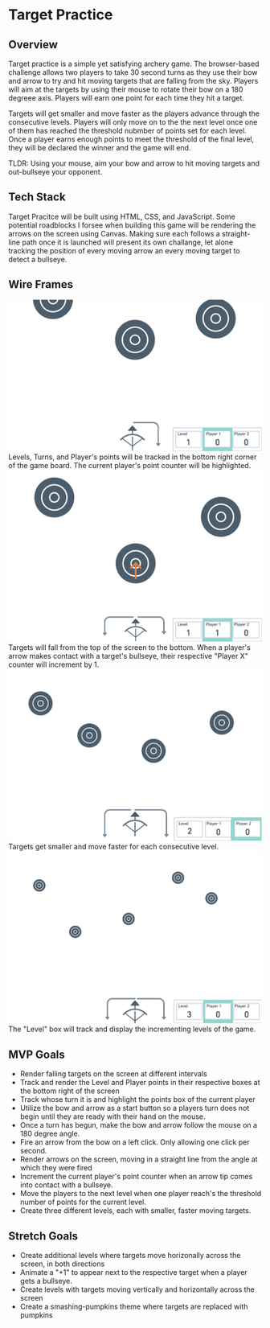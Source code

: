 # Target Practice
## Overview
Target practice is a simple yet satisfying archery game. The browser-based challenge allows two players to take 30 second turns as they use their bow and arrow to try and hit moving targets that are falling from the sky. Players will aim at the targets by using their mouse to rotate their bow on a 180 degreee axis. Players will earn one point for each time they hit a target.

Targets will get smaller and move faster as the players advance through the consecutive levels. Players will only move on to the the next level once one of them has reached the threshold nubmber of points set for each level. Once a player earns enough points to meet the threshold of the final level, they will be declared the winner and the game will end.

TLDR: Using your mouse, aim your bow and arrow to hit moving targets and out-bullseye your opponent.
## Tech Stack
Target Pracitce will be built using HTML, CSS, and JavaScript. Some potential roadblocks I forsee when building this game will be rendering the arrows on the screen using Canvas. Making sure each follows a straight-line path once it is launched will present its own challange, let alone tracking the position of every moving arrow an every moving target to detect a bullseye.
## Wire Frames
![frameOne](wireFrames/archery_frame1.png)
Levels, Turns, and Player's points will be tracked in the bottom right corner of the game board. The current player's point counter will be highlighted.
![frameTwo](wireFrames/archery_frame2.png)
Targets will fall from the top of the screen to the bottom. When a player's arrow makes contact with a target's bullseye, their respective "Player X" counter will increment by 1.
![frameThree](wireFrames/archery_frame3.png)
Targets get smaller and move faster for each consecutive level.
![frameFour](wireFrames/archery_frame4.png)
The "Level" box will track and display the incrementing levels of the game.


## MVP Goals
* Render falling targets on the screen at different intervals
* Track and render the Level and Player points in their respective boxes at the bottom right of the screen
* Track whose turn it is and highlight the points box of the current player
* Utilize the bow and arrow as a start button so a players turn does not begin until they are ready with their hand on the mouse.
* Once a turn has begun, make the bow and arrow follow the mouse on a 180 degree angle.
* Fire an arrow from the bow on a left click. Only allowing one click per second.
* Render arrows on the screen, moving in a straight line from the angle at which they were fired
* Increment the current player's point counter when an arrow tip comes into contact with a bullseye.
* Move the players to the next level when one player reach's the threshold number of points for the current level.
* Create three different levels, each with smaller, faster moving targets.


## Stretch Goals
* Create additional levels where targets move horizonally across the screen, in both directions
* Animate a "+1" to appear next to the respective target when a player gets a bullseye.
* Create levels with targets moving vertically and horizontally across the screen
* Create a smashing-pumpkins theme where targets are replaced with pumpkins


